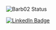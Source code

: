 ![Barb02 Status](https://github-readme-stats.vercel.app/api?username=Barb02&theme=omni&show_icons=true&count_private=true)

<div>
  <a href="https://www.linkedin.com/in/b%C3%A1rbara-n%C3%B3brega-galiza-5798a622b"/>
    <img src="https://img.shields.io/badge/LinkedIn-blue?style=for-the-badge&logo=linkedin&logoColor=white" alt="LinkedIn Badge"/>
  </a>
</div>
